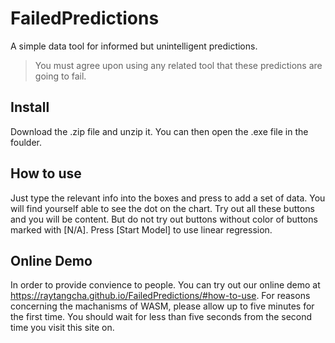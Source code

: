 # FailedPredictions
A simple data tool for informed but unintelligent predictions.
>You must agree upon using any related tool that these predictions are <quote> going to fail.
## Install
Download the .zip file and unzip it.
You can then open the .exe file in the foulder.
## How to use
Just type the relevant info into the boxes and press <OK> to add a set of data.
You will find yourself able to see the dot on the chart.
Try out all these buttons and you will be content.
But do not try out buttons without color of buttons marked with [N/A].
Press [Start Model] to use linear regression.
## Online Demo
In order to provide convience to people. You can try out our online demo at https://raytangcha.github.io/FailedPredictions/#how-to-use. For reasons concerning the machanisms of WASM, please allow up to five minutes for the first time. You should wait for less than five seconds from the second time you visit this site on.
